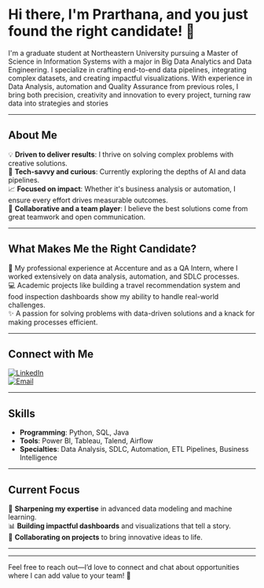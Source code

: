 # Hi there, I'm Prarthana, and you just found the right candidate! 👋  

I'm a graduate student at Northeastern University pursuing a Master of Science in Information Systems with a major in Big Data Analytics and Data Engineering. I specialize in crafting end-to-end data pipelines, integrating complex datasets, and creating impactful visualizations. With experience in Data Analysis, automation and Quality Assurance from previous roles, I bring both precision, creativity and innovation to every project, turning raw data into strategies and stories

---

## About Me  

💡 **Driven to deliver results**: I thrive on solving complex problems with creative solutions.  
🤖 **Tech-savvy and curious**: Currently exploring the depths of AI and data pipelines.  
📈 **Focused on impact**: Whether it's business analysis or automation, I ensure every effort drives measurable outcomes.  
🤝 **Collaborative and a team player**: I believe the best solutions come from great teamwork and open communication.

---
## What Makes Me the Right Candidate?  

🎯 My professional experience at Accenture and as a QA Intern, where I worked extensively on data analysis, automation, and SDLC processes.  
💻 Academic projects like building a travel recommendation system and food inspection dashboards show my ability to handle real-world challenges.  
✨ A passion for solving problems with data-driven solutions and a knack for making processes efficient.  

---

## Connect with Me  

[![LinkedIn](https://img.shields.io/badge/LinkedIn-blue?style=for-the-badge&logo=linkedin)](https://www.linkedin.com/in/prarthanaganeshshetty/)  
[![Email](https://img.shields.io/badge/Email-red?style=for-the-badge&logo=gmail)](mailto:shetty.prar@northeastern.edu)  

---

## Skills  

- **Programming**: Python, SQL, Java  
- **Tools**: Power BI, Tableau, Talend, Airflow  
- **Specialties**: Data Analysis, SDLC, Automation, ETL Pipelines, Business Intelligence  

---

## Current Focus  

🌟 **Sharpening my expertise** in advanced data modeling and machine learning.  
📊 **Building impactful dashboards** and visualizations that tell a story.  
🚀 **Collaborating on projects** to bring innovative ideas to life.  

---



---

Feel free to reach out—I’d love to connect and chat about opportunities where I can add value to your team! 🚀  
